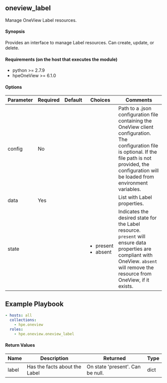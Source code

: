 ## oneview_label
Manage OneView Label resources.

#### Synopsis
Provides an interface to manage Label resources. Can create, update, or delete.

#### Requirements (on the host that executes the module)
  * python >= 2.7.9
  * hpeOneView >= 6.1.0

#### Options

| Parameter     | Required    | Default  | Choices    | Comments |
| ------------- |-------------| ---------|----------- |--------- |
| config  |   No  |  | |  Path to a .json configuration file containing the OneView client configuration. The configuration file is optional. If the file path is not provided, the configuration will be loaded from environment variables.  |
| data  |   Yes  |  | |  List with Label properties.  |
| state  |   |  | <ul> <li>present</li>  <li>absent</li> </ul> |  Indicates the desired state for the Label resource. `present` will ensure data properties are compliant with OneView. `absent` will remove the resource from OneView, if it exists.  |

## Example Playbook

```yaml
- hosts: all
  collections:
    - hpe.oneview
  roles:
    - hpe.oneview.oneview_label
```

#### Return Values

| Name          | Description  | Returned | Type       |
| ------------- |-------------| ---------|----------- |
| label   | Has the facts about the Label |  On state 'present'. Can be null. |  dict |
